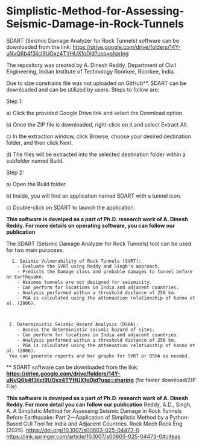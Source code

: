 # Simplistic-Method-for-Assessing-Seismic-Damage-in-Rock-Tunnels

SDART (Seismic Damage Analyzer for Rock Tunnels) software can be downloaded from the link: https://drive.google.com/drive/folders/14Y-uNvQ6b4f3ilcl9UOxz4TYHUXfoDjd?usp=sharing 

The repository was created by A. Dinesh Reddy, Department of Civil Engineering, Indian Institute of Technology Roorkee, Roorkee, India.

Due to size constrains file was not uploaded on GitHub**. SDART can be downloaded and can be utilized by users. Steps to follow are:

Step 1:

a) Click the provided Google Drive link and select the Download option.

b) Once the ZIP file is downloaded, right-click on it and select Extract All.

c) In the extraction window, click Browse, choose your desired destination folder, and then click Next.

d) The files will be extracted into the selected destination folder within a subfolder named Build.

Step 2:

a) Open the Build folder.

b) Inside, you will find an application named SDART with a tunnel icon.

c) Double-click on SDART to launch the application.

**This software is develped as a part of Ph.D. research work of A. Dinesh Reddy. For more details on operating software, you can follow our publication**

The SDART (Seismic Damage Analyzer for Rock Tunnels) tool can be used for two main purposes:


      1. Seismic Vulnerability of Rock Tunnels (SVRT):
        - Evaluate the SVRT using Reddy and Singh's approach.
        - Predicts the Damage class and probable damages to tunnel before an Earthquake.
        - Assumes tunnels are not designed for seismicity.
        - Can perform for locations in India and adjacent countries.
        - Analysis performed within a threshold distance of 250 km.
        - PGA is calculated using the attenuation relationship of Kanno et al. (2006).    
    
     
     
     2. Deterministic Seismic Hazard Analysis (DSHA):
        - Assess the deterministic seismic hazard of sites.
        - Can perform for locations in India and adjacent countries.
        - Analysis performed within a threshold distance of 250 km.
        - PGA is calculated using the attenuation relationship of Kanno et al. (2006).
     You can generate reports and bar graphs for SVRT or DSHA as needed.




** SDART software can be downloaded from the link:
 **https://drive.google.com/drive/folders/14Y-uNvQ6b4f3ilcl9UOxz4TYHUXfoDjd?usp=sharing**     (for faster download/ZIP File)
     

**This software is develped as a part of Ph.D. research work of A. Dinesh Reddy. For more detail you can follow our publication**
Reddy, A.D., Singh, A. A Simplistic Method for Assessing Seismic Damage in Rock Tunnels Before Earthquake: Part 2—Application of Simplistic Method by a Python-Based GUI Tool for India and Adjacent Countries. Rock Mech Rock Eng (2025). https://doi.org/10.1007/s00603-025-04473-0
https://link.springer.com/article/10.1007/s00603-025-04473-0#citeas 



